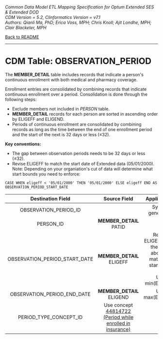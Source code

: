*Common Data Model ETL Mapping Specification for Optum Extended SES & Extended DOD* 
<br>*CDM Version = 5.2, Clinformatics Version = v7.1*
<br>*Authors: Qianli Ma, PhD; Erica Voss, MPH; Chris Knoll; Ajit Londhe, MPH; Clair Blacketer, MPH*

[Back to README](README.md)

---

# CDM Table: OBSERVATION_PERIOD

The **MEMBER_DETAIL** table includes records that indicate a person's
continuous enrollment with both medical and pharmacy coverage.

Enrollment entries are consolidated by combining records that indicate
continuous enrollment over a period. Consolidation is done through the
following steps:

-   Exclude members not included in *PERSON* table.
-   **MEMBER_DETAIL** records for each person are sorted in ascending
    order by ELIGEFF and ELIGEND.
-   Periods of continuous enrollment are consolidated by combining
    records as long as the time between the end of one enrollment period
    and the start of the next is 32 days or less (&le;32).

**Key conventions:**

-   The gap between observation periods needs to be 32 days or
    less (&le;32).
-   Revise ELIGEFF to match the start date of Extended
    data (05/01/2000). Note: Depending on your organiation's cut of data
    will determine what start bounds you need to enforce:

`CASE WHEN eligeff < '05/01/2000' THEN '05/01/2000' ELSE eligeff END AS OBSERVATION_PERIOD_START_DATE`

<a name="table-mappings-observation-period"></a>

**Destination Field**|**Source Field**|**Applied Rule**|**Comment**
:-----:|:-----:|:-----:|:-----:
OBSERVATION_PERIOD_ID| |System generated.| 
PERSON_ID|**MEMBER_DETAIL** PATID| | 
OBSERVATION_PERIOD_START_DATE|**MEMBER_DETAIL**<br/>ELIGEFF|Revise ELIGEFF using the code above to match the start date. <br/><br/>Use min(ELIGEFF)|
OBSERVATION_PERIOD_END_DATE|**MEMBER_DETAIL**<br/>ELIGEND|Use max(ELIGEND)|
PERIOD_TYPE_CONCEPT_ID|Use concept [44814722 (Period while enrolled in insurance)](http://www.ohdsi.org/web/atlas/#/concept/44814722)| |
